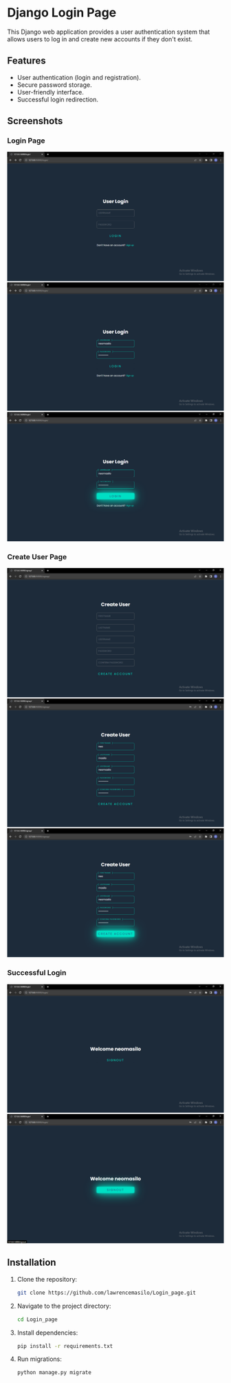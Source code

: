 # Django Login Page

This Django web application provides a user authentication system that allows users to log in and create new accounts if they don't exist.

## Features

- User authentication (login and registration).
- Secure password storage.
- User-friendly interface.
- Successful login redirection.

## Screenshots

### Login Page

![Login Page](images/Screenshot%20(16).png)
![Login Page](images/Screenshot%20(14).png)
![Login Page](images/Screenshot%20(15).png)

### Create User Page

![Create User Page](images/Screenshot%20(19).png)
![Create User Page](images/Screenshot%20(24).png)
![Create User Page](images/Screenshot%20(23).png)

### Successful Login

![Successful Login](images/Screenshot%20(25).png)
![Successful Login](images/Screenshot%20(26).png)

## Installation

1. Clone the repository:

   ```bash
   git clone https://github.com/lawrencemasilo/Login_page.git

2. Navigate to the project directory:

   ```bash
   cd Login_page

3. Install dependencies:
   ```bash
   pip install -r requirements.txt

4. Run migrations:

   ```bash
   python manage.py migrate

